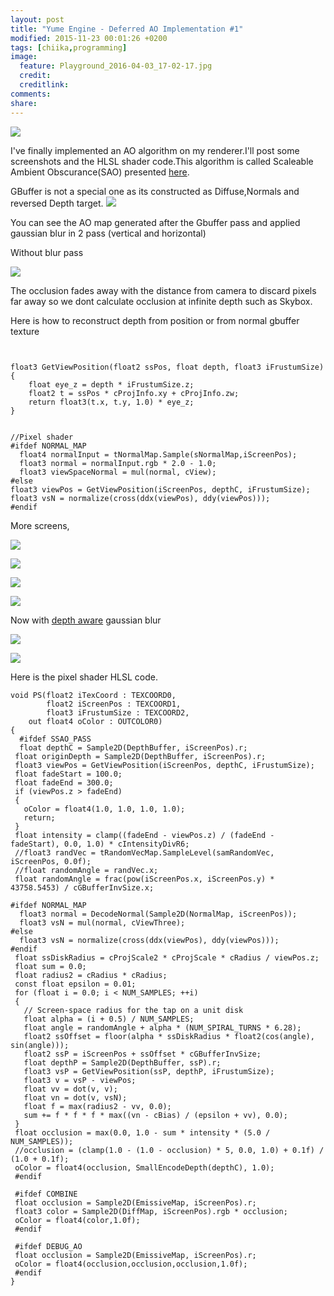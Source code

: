 ```yaml
---
layout: post
title: "Yume Engine - Deferred AO Implementation #1"
modified: 2015-11-23 00:01:26 +0200
tags: [chiika,programming]
image:
  feature: Playground_2016-04-03_17-02-17.jpg
  credit: 
  creditlink: 
comments: 
share: 
---
```


![](http://i.imgur.com/1sa6nNJ.png)


I've finally implemented an AO algorithm on my renderer.I'll post some screenshots and the HLSL shader code.This algorithm is called Scaleable Ambient Obscurance(SAO) presented [here](http://graphics.cs.williams.edu/papers/SAOHPG12/McGuire12SAO.pdf).


GBuffer is not a special one as its constructed as Diffuse,Normals and reversed Depth target.
![](http://i.imgur.com/Xo7hJUT.jpg)

You can see the AO map generated after the Gbuffer pass and applied gaussian blur in 2 pass (vertical and horizontal)

Without blur pass

![](http://i.imgur.com/W3pxhFT.png)


The occlusion fades away with the distance from camera to discard pixels far away so we dont calculate occlusion at infinite depth such as Skybox.

Here is how to reconstruct depth from position or from normal gbuffer texture

```


float3 GetViewPosition(float2 ssPos, float depth, float3 iFrustumSize)
{
    float eye_z = depth * iFrustumSize.z;
    float2 t = ssPos * cProjInfo.xy + cProjInfo.zw;
    return float3(t.x, t.y, 1.0) * eye_z;
}


//Pixel shader
#ifdef NORMAL_MAP
  float4 normalInput = tNormalMap.Sample(sNormalMap,iScreenPos);
  float3 normal = normalInput.rgb * 2.0 - 1.0;
  float3 viewSpaceNormal = mul(normal, cView);
#else
float3 viewPos = GetViewPosition(iScreenPos, depthC, iFrustumSize);
float3 vsN = normalize(cross(ddx(viewPos), ddy(viewPos)));
#endif
```


More screens,

![](http://i.imgur.com/13qCSpd.png)

![](http://i.imgur.com/T3BJmQB.png)

![](http://i.imgur.com/k5jAloe.jpg)

![](http://i.imgur.com/ihqDO3F.jpg)


Now with [depth aware](http://rastergrid.com/blog/2010/09/efficient-gaussian-blur-with-linear-sampling) gaussian blur

![](http://i.imgur.com/ERjYsO1.png)

![](http://i.imgur.com/bpPA8k8.png)



Here is the pixel shader HLSL code.

```
void PS(float2 iTexCoord : TEXCOORD0,
        float2 iScreenPos : TEXCOORD1,
        float3 iFrustumSize : TEXCOORD2,
    out float4 oColor : OUTCOLOR0)
{
  #ifdef SSAO_PASS
  float depthC = Sample2D(DepthBuffer, iScreenPos).r;
 float originDepth = Sample2D(DepthBuffer, iScreenPos).r;
 float3 viewPos = GetViewPosition(iScreenPos, depthC, iFrustumSize);
 float fadeStart = 100.0;
 float fadeEnd = 300.0;
 if (viewPos.z > fadeEnd)
 {
   oColor = float4(1.0, 1.0, 1.0, 1.0);
   return;
 }
 float intensity = clamp((fadeEnd - viewPos.z) / (fadeEnd - fadeStart), 0.0, 1.0) * cIntensityDivR6;
 //float3 randVec = tRandomVecMap.SampleLevel(samRandomVec, iScreenPos, 0.0f);
 //float randomAngle = randVec.x;
 float randomAngle = frac(pow(iScreenPos.x, iScreenPos.y) * 43758.5453) / cGBufferInvSize.x;

#ifdef NORMAL_MAP
  float3 normal = DecodeNormal(Sample2D(NormalMap, iScreenPos));
  float3 vsN = mul(normal, cViewThree);
#else
  float3 vsN = normalize(cross(ddx(viewPos), ddy(viewPos)));
#endif
 float ssDiskRadius = cProjScale2 * cProjScale * cRadius / viewPos.z;
 float sum = 0.0;
 float radius2 = cRadius * cRadius;
 const float epsilon = 0.01;
 for (float i = 0.0; i < NUM_SAMPLES; ++i)
 {
   // Screen-space radius for the tap on a unit disk
   float alpha = (i + 0.5) / NUM_SAMPLES;
   float angle = randomAngle + alpha * (NUM_SPIRAL_TURNS * 6.28);
   float2 ssOffset = floor(alpha * ssDiskRadius * float2(cos(angle), sin(angle)));
   float2 ssP = iScreenPos + ssOffset * cGBufferInvSize;
   float depthP = Sample2D(DepthBuffer, ssP).r;
   float3 vsP = GetViewPosition(ssP, depthP, iFrustumSize);
   float3 v = vsP - viewPos;
   float vv = dot(v, v);
   float vn = dot(v, vsN);
   float f = max(radius2 - vv, 0.0);
   sum += f * f * f * max((vn - cBias) / (epsilon + vv), 0.0);
 }
 float occlusion = max(0.0, 1.0 - sum * intensity * (5.0 / NUM_SAMPLES));
 //occlusion = (clamp(1.0 - (1.0 - occlusion) * 5, 0.0, 1.0) + 0.1f) / (1.0 + 0.1f);
 oColor = float4(occlusion, SmallEncodeDepth(depthC), 1.0);
 #endif

 #ifdef COMBINE
 float occlusion = Sample2D(EmissiveMap, iScreenPos).r;
 float3 color = Sample2D(DiffMap, iScreenPos).rgb * occlusion;
 oColor = float4(color,1.0f);
 #endif

 #ifdef DEBUG_AO
 float occlusion = Sample2D(EmissiveMap, iScreenPos).r;
 oColor = float4(occlusion,occlusion,occlusion,1.0f);
 #endif
}
```

